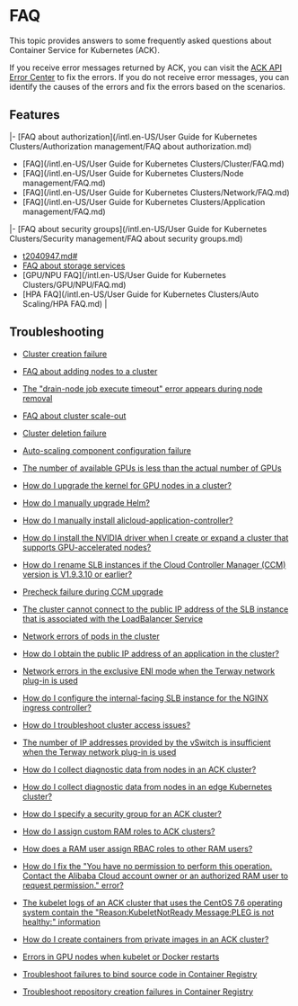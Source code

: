 # FAQ

This topic provides answers to some frequently asked questions about Container Service for Kubernetes \(ACK\).

If you receive error messages returned by ACK, you can visit the [ACK API Error Center](https://error-center.aliyun.com/status/product/Cos?spm=5176.10421674.home.7.7e36ebed2QyP5P) to fix the errors. If you do not receive error messages, you can identify the causes of the errors and fix the errors based on the scenarios.

## Features

|-   [FAQ about authorization](/intl.en-US/User Guide for Kubernetes Clusters/Authorization management/FAQ about authorization.md)
-   [FAQ](/intl.en-US/User Guide for Kubernetes Clusters/Cluster/FAQ.md)
-   [FAQ](/intl.en-US/User Guide for Kubernetes Clusters/Node management/FAQ.md)
-   [FAQ](/intl.en-US/User Guide for Kubernetes Clusters/Network/FAQ.md)
-   [FAQ](/intl.en-US/User Guide for Kubernetes Clusters/Application management/FAQ.md)

|-   [FAQ about security groups](/intl.en-US/User Guide for Kubernetes Clusters/Security management/FAQ about security groups.md)
-   [t2040947.md\#]()
-   [FAQ about storage services]()
-   [GPU/NPU FAQ](/intl.en-US/User Guide for Kubernetes Clusters/GPU/NPU/FAQ.md)
-   [HPA FAQ](/intl.en-US/User Guide for Kubernetes Clusters/Auto Scaling/HPA FAQ.md) |

## Troubleshooting



-   [Cluster creation failure](~~86762~~)
-   [FAQ about adding nodes to a cluster](~~170722~~)
-   [The "drain-node job execute timeout" error appears during node removal](~~190626~~)
-   [FAQ about cluster scale-out](~~178936~~)
-   [Cluster deletion failure](~~86763~~)

-   [Auto-scaling component configuration failure](~~147427~~)
-   [The number of available GPUs is less than the actual number of GPUs](~~144735~~)
-   [How do I upgrade the kernel for GPU nodes in a cluster?](~~123756~~)
-   [How do I manually upgrade Helm?](~~87014~~)
-   [How do I manually install alicloud-application-controller?](~~87156~~)
-   [How do I install the NVIDIA driver when I create or expand a cluster that supports GPU-accelerated nodes?](~~147961~~)
-   [How do I rename SLB instances if the Cloud Controller Manager \(CCM\) version is V1.9.3.10 or earlier?](~~114446~~)
-   [Precheck failure during CCM upgrade](~~164988~~)

-   [The cluster cannot connect to the public IP address of the SLB instance that is associated with the LoadBalancer Service](~~171437~~)
-   [Network errors of pods in the cluster](~~142373~~)
-   [How do I obtain the public IP address of an application in the cluster?](~~142274~~)
-   [Network errors in the exclusive ENI mode when the Terway network plug-in is used](~~147426~~)
-   [How do I configure the internal-facing SLB instance for the NGINX ingress controller?](~~142097~~)
-   [How do I troubleshoot cluster access issues?](~~149275~~)
-   [The number of IP addresses provided by the vSwitch is insufficient when the Terway network plug-in is used](~~189784~~)

-   [How do I collect diagnostic data from nodes in an ACK cluster?](~~86761~~)
-   [How do I collect diagnostic data from nodes in an edge Kubernetes cluster?](~~149335~~)
-   [How do I specify a security group for an ACK cluster?](~~113498~~)
-   [How do I assign custom RAM roles to ACK clusters?](~~113536~~)
-   [How does a RAM user assign RBAC roles to other RAM users?](~~119035~~)
-   [How do I fix the "You have no permission to perform this operation. Contact the Alibaba Cloud account owner or an authorized RAM user to request permission." error?](~~142276~~)
-   [The kubelet logs of an ACK cluster that uses the CentOS 7.6 operating system contain the "Reason:KubeletNotReady Message:PLEG is not healthy:" information](~~178340~~)

-   [How do I create containers from private images in an ACK cluster?](~~86562~~)
-   [Errors in GPU nodes when kubelet or Docker restarts](~~123771~~)
-   [Troubleshoot failures to bind source code in Container Registry](~~185631~~)
-   [Troubleshoot repository creation failures in Container Registry](~~186529~~)

